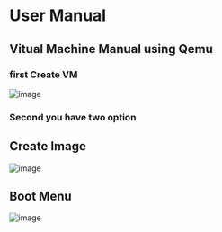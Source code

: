 # User Manual

## Vitual Machine Manual using Qemu

### first Create VM
![image](https://github.com/Morshedy22/Cloud-Management-System/assets/104665571/2ba06305-2df7-4a84-b95c-4f5b0e030f56)

### Second you have two option
## Create Image
![image](https://github.com/Morshedy22/Cloud-Management-System/assets/104665571/18eb524a-a069-480f-bb30-0ba7335e353b)

## Boot Menu
![image](https://github.com/Morshedy22/Cloud-Management-System/assets/104665571/0b9d5d4d-db8f-4a44-997e-e4637f13802a)

